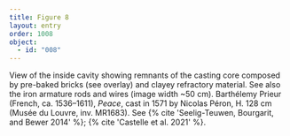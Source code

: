 ```yaml
---
title: Figure 8
layout: entry
order: 1008
object:
  - id: "008"
---
```


View of the inside cavity showing remnants of the casting core composed by pre-baked bricks (see overlay) and clayey refractory material. See also the iron armature rods and wires (image width ~50 cm). Barthélemy Prieur (French, ca. 1536–1611), *Peace*, cast in 1571 by Nicolas Péron, H. 128 cm (Musée du Louvre, inv. MR1683). See {% cite 'Seelig-Teuwen, Bourgarit, and Bewer 2014' %}; {% cite 'Castelle et al. 2021' %}.
